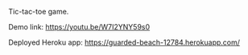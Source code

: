 Tic-tac-toe game.

Demo link: https://youtu.be/W7I2YNY59s0

Deployed Heroku app: https://guarded-beach-12784.herokuapp.com/
